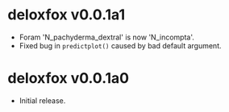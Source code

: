 # deloxfox v0.0.1a1

* Foram 'N_pachyderma_dextral' is now 'N_incompta'.
* Fixed bug in `predictplot()` caused by bad default argument.


# deloxfox v0.0.1a0

* Initial release.
